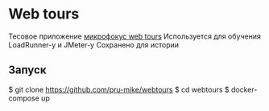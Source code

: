 Web tours
=========

Тесовое приложение [микрофокус web tours](https://marketplace.microfocus.com/appdelivery/content/web-tours-sample-application)
Используется для обучения LoadRunner-у и JMeter-у
Сохранено для истории

Запуск
------

$ git clone https://github.com/pru-mike/webtours
$ cd webtours
$ docker-compose up
